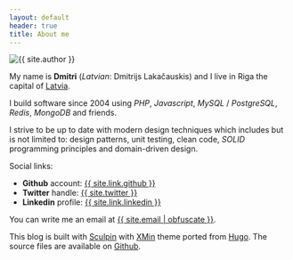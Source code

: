 ```yaml
---
layout: default
header: true
title: About me
---
```


<img class="avatar" src="/images/avatar.jpg" alt="{{ site.author }}">

My name is **Dmitri** (_Latvian_: Dmitrijs Lakačauskis) and I live in Riga the capital of [Latvia](https://en.wikipedia.org/wiki/Latvia).

I build software since 2004 using _PHP_, _Javascript_, _MySQL_ / _PostgreSQL_, _Redis_, _MongoDB_ and friends.

I strive to be up to date with modern design techniques which includes but is not limited to:
design patterns, unit testing, clean code, _SOLID_ programming principles and domain-driven design.

Social links:

- **Github** account: <a href="{{ site.link.github }}">{{ site.link.github }}</a>
- **Twitter** handle: <a href="{{ site.link.twitter }}">{{ site.twitter }}</a>
- **Linkedin** profile: <a href="{{ site.link.linkedin }}">{{ site.link.linkedin }}</a>

You can write me an email at <a href="{{ site.email | obfuscate(true) }}">{{ site.email | obfuscate }}</a>.

This blog is built with [Sculpin](https://sculpin.io) with [XMin](https://xmin.yihui.name) theme ported from [Hugo](https://gohugo.io).
The source files are available on [Github](https://github.com/lakiboy/blog).
